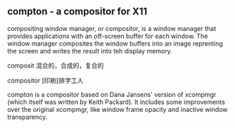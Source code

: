
## compton - a compositor for X11

compositing window manager, or compositor, is a window manager that provides applications with an off-screen buffer for each window.
The window manager composites the window buffers into an image reprenting the screen and writes the result into teh display memory.


composit    混合的，合成的，复合的

compositor [印刷]排字工人

compton is a compositor based on Dana Jansens' version of xcompmgr (which itself was written by Keith Packard). It includes some
improvements over the original xcompmgr, like window frame opacity and inactive window transparency.


